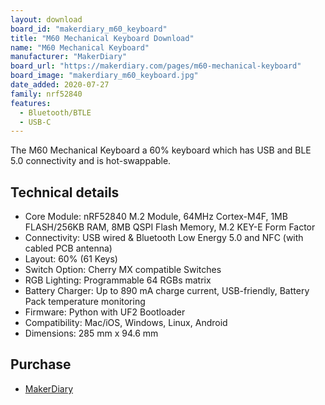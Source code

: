 ```yaml
---
layout: download
board_id: "makerdiary_m60_keyboard"
title: "M60 Mechanical Keyboard Download"
name: "M60 Mechanical Keyboard"
manufacturer: "MakerDiary"
board_url: "https://makerdiary.com/pages/m60-mechanical-keyboard"
board_image: "makerdiary_m60_keyboard.jpg"
date_added: 2020-07-27
family: nrf52840
features:
  - Bluetooth/BTLE
  - USB-C
---
```


The M60 Mechanical Keyboard a 60% keyboard which has USB and BLE 5.0 connectivity and is hot-swappable.

## Technical details

* Core Module: nRF52840 M.2 Module, 64MHz Cortex-M4F, 1MB FLASH/256KB RAM, 8MB QSPI Flash Memory, M.2 KEY-E Form Factor
* Connectivity: USB wired & Bluetooth Low Energy 5.0 and NFC (with cabled PCB antenna)
* Layout: 60% (61 Keys)
* Switch Option: Cherry MX compatible Switches
* RGB Lighting: Programmable 64 RGBs matrix
* Battery Charger: Up to 890 mA charge current, USB-friendly, Battery Pack temperature monitoring
* Firmware: Python with UF2 Bootloader
* Compatibility: Mac/iOS, Windows, Linux, Android
* Dimensions: 285 mm x 94.6 mm

## Purchase

* [MakerDiary](https://makerdiary.com/products/m60-mechanical-keyboard-pcba)

